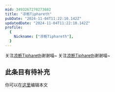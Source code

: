 ```yaml
---
mid: 3493267270273682
title: "凉栀Tiphareth"
pubDate: "2024-11-04T11:22:10.142Z"
updatedDate: "2024-11-04T11:22:10.142Z"
profile:
  {
    Nickname: ["凉栀Tiphareth"],
  }
---
```


关注[凉栀Tiphareth](https://space.bilibili.com/3493267270273682)谢谢喵~ 关注[凉栀Tiphareth](https://space.bilibili.com/3493267270273682)谢谢喵~

## 此条目有待补充
你可以在[这里](https://github.com/Yuhanawa/VTuber.ICU-Content/edit/master/v/凉栀Tiphareth/index.md)编辑本文
